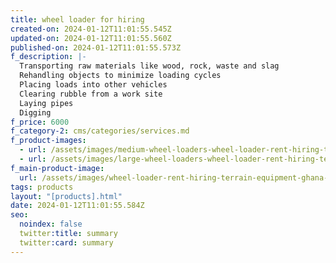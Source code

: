 ```yaml
---
title: wheel loader for hiring
created-on: 2024-01-12T11:01:55.545Z
updated-on: 2024-01-12T11:01:55.560Z
published-on: 2024-01-12T11:01:55.573Z
f_description: |-
  Transporting raw materials like wood, rock, waste and slag
  Rehandling objects to minimize loading cycles
  Placing loads into other vehicles
  Clearing rubble from a work site
  Laying pipes
  Digging
f_price: 6000
f_category-2: cms/categories/services.md
f_product-images:
  - url: /assets/images/medium-wheel-loaders-wheel-loader-rent-hiring-terrain-equipment-ghana-limited-accra-gotogh.com.png
  - url: /assets/images/large-wheel-loaders-wheel-loader-rent-hiring-terrain-equipment-ghana-limited-accra-gotogh.com.png
f_main-product-image:
  url: /assets/images/wheel-loader-rent-hiring-terrain-equipment-ghana-limited-accra-gotogh.com.jpg
tags: products
layout: "[products].html"
date: 2024-01-12T11:01:55.584Z
seo:
  noindex: false
  twitter:title: summary
  twitter:card: summary
---
```


